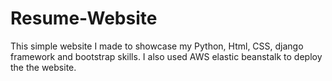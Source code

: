 # Resume-Website

This simple website I made to showcase my Python, Html, CSS, django framework and bootstrap skills. I also used AWS elastic beanstalk to deploy the the website.


